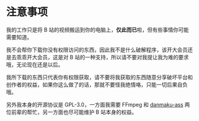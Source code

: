 # 注意事项

我的工作只是将 B 站的视频搬运到你的电脑上，**仅此而已**啦，但有些事情你可能需要知道。

我不会帮你下载你没有权限访问的东西，因此我不是什么破解程序，该开大会员还是去乖乖开大会员，这是对 B 站的一种支持，所以请不要对我提让我为难的要求哦，无论现在还是以后。

我所下载的东西只代表你有权限获取，请不要将我获取的东西随意分享破坏平台和创作者的权益，如果你这么做了的话，那就不要怪我绝情咯，只能一切后果自负哦。

另外我本身的开源协议是 GPL-3.0，一方面我需要 FFmpeg 和 [danmaku-ass](https://github.com/m13253/danmaku2ass) 两位前辈的帮忙，另一方面也尽可能维护 B 站本身的权益。
